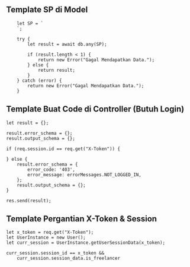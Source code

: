 ## Template SP di Model

    	let SP = `
        `;

    	try {
    		let result = await db.any(SP);

    		if (result.length < 1) {
    			return new Error("Gagal Mendapatkan Data.");
    		} else {
    			return result;
    		}
    	} catch (error) {
    		return new Error("Gagal Mendapatkan Data.");
    	}

## Template Buat Code di Controller (Butuh Login)

    let result = {};

    result.error_schema = {};
    result.output_schema = {};

    if (req.session.id == req.get("X-Token")) {

    } else {
    	result.error_schema = {
    		error_code: '403',
    		error_message: errorMessages.NOT_LOGGED_IN,
    	};
    	result.output_schema = {};
    }

    res.send(result);

## Template Pergantian X-Token & Session

    let x_token = req.get("X-Token");
    let UserInstance = new User();
    let curr_session = UserInstance.getUserSessionData(x_token);

    curr_session.session_id == x_token &&
    	curr_session.session_data.is_freelancer
